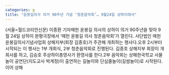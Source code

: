 ```yaml
---
categories: g
title: "윤봉길의사 의거 90주년 기념 ‘청춘음악회’… 9월24일 상하이에서"
---
```

(서울=월드코리안신문) 이종환 기자매헌 윤봉길 의사의 상하이 의거 90주년을 맞아 9월 24일 상하이 완평극장에서 &lsquo;매헌 윤봉길 의사 청춘음악회&rsquo;가 열린다. 사단법인 매헌윤봉길의사기념사업회 상해지부(회장 김종호)가 주관해 개최하는 행사다.오후 2시부터 시작되는 이 행사는 1부 개회식, 2부 청춘음악회로 진행된다. 김종호 상해지부 회장이 개회사를 하고, 김승호 주상하이총영사가 환영사를 한다.2부 음악회는 상해한국학교 사물놀이 공연단(지도교사 박계정)이 출연하는 길놀이와 단심줄놀이(길쌈놀이)로 시작된다. 이어 상해